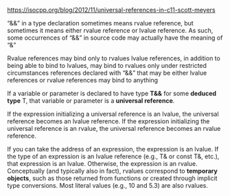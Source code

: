 https://isocpp.org/blog/2012/11/universal-references-in-c11-scott-meyers

“&&” in a type declaration sometimes means rvalue reference, but sometimes it means either rvalue reference or lvalue reference. As such, some occurrences of “&&” in source code may actually have the meaning of “&”

Rvalue references may bind only to rvalues
lvalue references, in addition to being able to bind to lvalues, may bind to rvalues only under restricted circumstances
references declared with “&&” that may be either lvalue references or rvalue references may bind to anything

If a variable or parameter is declared to have type **T&&** for some **deduced type** T, that variable or parameter is a **universal reference**.

If the expression initializing a universal reference is an lvalue, the universal reference becomes an lvalue reference.
If the expression initializing the universal reference is an rvalue, the universal reference becomes an rvalue reference.

If you can take the address of an expression, the expression is an lvalue.
If the type of an expression is an lvalue reference (e.g., T& or const T&, etc.), that expression is an lvalue. 
Otherwise, the expression is an rvalue.  Conceptually (and typically also in fact), rvalues correspond to **temporary objects**, such as those returned from functions or created through implicit type conversions. Most literal values (e.g., 10 and 5.3) are also rvalues.

